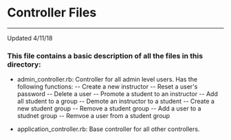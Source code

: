 # Controller Files
---                                                                                                                

Updated 4/11/18                                                                                                    

### This file contains a basic description of all the files in this directory:  
 - admin_controller.rb: Controller for all admin level users. Has the following functions:
 -- Create a new instructor
 -- Reset a user's password
 -- Delete a user
 -- Promote a student to an instructor
 -- Add all student to a group
 -- Demote an instructor to a student
 -- Create a new student group
 -- Remove a student group
 -- Add a user to a studnet group
 -- Remvoe a user from a student group	
 
 - application_controller.rb: Base controller for all other controllers. 
